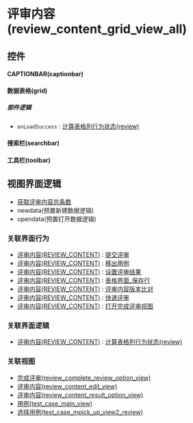 # 评审内容(review_content_grid_view_all)  <!-- {docsify-ignore-all} -->



## 控件
#### CAPTIONBAR(captionbar)
#### 数据表格(grid)

##### 部件逻辑
* `onLoadSuccess` : [计算表格列行为状态(review)](module/TestMgmt/review_content/uilogic/calc_column_action_state)
#### 搜索栏(searchbar)
#### 工具栏(toolbar)

## 视图界面逻辑
  * [获取评审内容总条数](module/TestMgmt/review_content/uilogic/get_review_content_total)
  * newdata(预置新建数据逻辑)
  * opendata(预置打开数据逻辑)


### 关联界面行为
  * [评审内容(REVIEW_CONTENT)](module/TestMgmt/review_content) : [提交评审](module/TestMgmt/review_content#界面行为)
  * [评审内容(REVIEW_CONTENT)](module/TestMgmt/review_content) : [移出用例](module/TestMgmt/review_content#界面行为)
  * [评审内容(REVIEW_CONTENT)](module/TestMgmt/review_content) : [设置评审结果](module/TestMgmt/review_content#界面行为)
  * [评审内容(REVIEW_CONTENT)](module/TestMgmt/review_content) : [表格界面_保存行](module/TestMgmt/review_content#界面行为)
  * [评审内容(REVIEW_CONTENT)](module/TestMgmt/review_content) : [评审内容版本比对](module/TestMgmt/review_content#界面行为)
  * [评审内容(REVIEW_CONTENT)](module/TestMgmt/review_content) : [快速评审](module/TestMgmt/review_content#界面行为)
  * [评审内容(REVIEW_CONTENT)](module/TestMgmt/review_content) : [打开完成评审视图](module/TestMgmt/review_content#界面行为)

### 关联界面逻辑
  * [评审内容(REVIEW_CONTENT)](module/TestMgmt/review_content) : [计算表格列行为状态(review)](module/TestMgmt/review_content/uilogic/calc_column_action_state)

### 关联视图
  * [完成评审(review_complete_review_option_view)](app/view/review_complete_review_option_view)
  * [评审内容(review_content_edit_view)](app/view/review_content_edit_view)
  * [评审内容(review_content_result_option_view)](app/view/review_content_result_option_view)
  * [用例(test_case_main_view)](app/view/test_case_main_view)
  * [选择用例(test_case_mpick_up_view2_review)](app/view/test_case_mpick_up_view2_review)

<script>
 const { createApp } = Vue
  createApp({
    data() {
      return {

      }
    }
  }).use(ElementPlus).mount('#app')
</script>